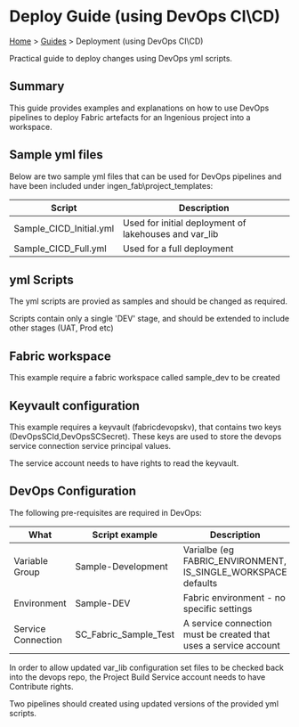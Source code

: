 # Deploy Guide (using DevOps CI\CD)

[Home](../index.md) > [Guides](cli-reference.md) > Deployment (using DevOps CI\CD)

Practical guide to deploy changes using DevOps yml scripts.

## Summary

This guide provides examples and explanations on how to use DevOps pipelines to deploy Fabric artefacts for an Ingenious project into a workspace.

## Sample yml files

Below are two sample yml files that can be used for DevOps pipelines and have been included under ingen_fab\project_templates:

| Script       | Description    |
|--------------|----------------|
|Sample_CICD_Initial.yml|Used for initial deployment of lakehouses and var_lib|
|Sample_CICD_Full.yml|Used for a full deployment|

## yml Scripts

The yml scripts are provied as samples and should be changed as required.

Scripts contain only a single 'DEV' stage, and should be extended to include other stages (UAT, Prod etc)

## Fabric workspace

This example require a fabric workspace called sample_dev to be created

## Keyvault configuration

This example requires a keyvault (fabricdevopskv), that contains two keys (DevOpsSCId,DevOpsSCSecret). These keys are used to store the devops service connection service principal values.

The service account needs to have rights to read the keyvault.

## DevOps Configuration

The following pre-requisites are required in DevOps:

| What       |Script example |Description    |
|--------------|----------------|----------------|
|Variable Group|Sample-Development|Varialbe (eg FABRIC_ENVIRONMENT, IS_SINGLE_WORKSPACE defaults|
|Environment|Sample-DEV|Fabric environment - no specific settings|
|Service Connection|SC_Fabric_Sample_Test|A service connection must be created that uses a service account|

In order to allow updated var_lib configuration set files to be checked back into the devops repo, the Project Build Service account needs to have Contribute rights.

Two pipelines should created using updated versions of the provided yml scripts.